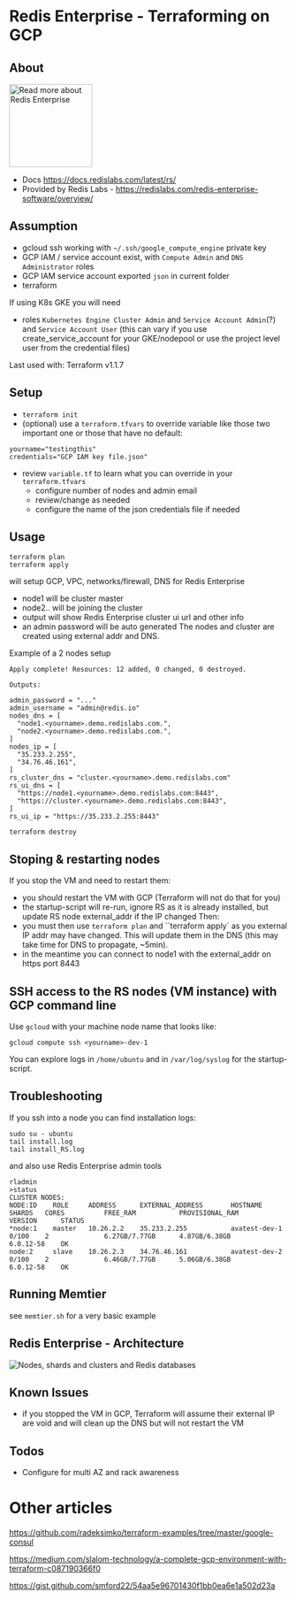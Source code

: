 # Redis Enterprise - Terraforming on GCP

## About

<img width=150
    src="https://redislabs.com/wp-content/themes/wpx/assets/images/logo-redis.svg"
    alt="Read more about Redis Enterprise" />
- Docs https://docs.redislabs.com/latest/rs/
- Provided by Redis Labs - https://redislabs.com/redis-enterprise-software/overview/


## Assumption

- gcloud ssh working with `~/.ssh/google_compute_engine` private key
- GCP IAM / service account exist, with `Compute Admin` and `DNS Administrator` roles
- GCP IAM service account exported `json` in current folder
- terraform

If using K8s GKE you will need
- roles `Kubernetes Engine Cluster Admin` and `Service Account Admin`(?) and `Service Account User`
(this can vary if you use create_service_account for your GKE/nodepool or use the project level user from the credential files)

Last used with: Terraform v1.1.7

## Setup

- `terraform init`
- (optional) use a `terraform.tfvars` to override variable like those two important one or those that have no default:
```
yourname="testingthis"
credentials="GCP IAM key file.json"
```
- review `variable.tf` to learn what you can override in your `terraform.tfvars`
    - configure number of nodes and admin email
    - review/change as needed
    - configure the name of the json credentials file if needed

## Usage

```
terraform plan
terraform apply
```
will setup GCP, VPC, networks/firewall, DNS for Redis Enterprise
- node1 will be cluster master
- node2.. will be joining the cluster
- output will show Redis Enterprise cluster ui url and other info
- an admin password will be auto generated
The nodes and cluster are created using external addr and DNS.

Example of a 2 nodes setup
```
Apply complete! Resources: 12 added, 0 changed, 0 destroyed.

Outputs:

admin_password = "..."
admin_username = "admin@redis.io"
nodes_dns = [
  "node1.<yourname>.demo.redislabs.com.",
  "node2.<yourname>.demo.redislabs.com.",
]
nodes_ip = [
  "35.233.2.255",
  "34.76.46.161",
]
rs_cluster_dns = "cluster.<yourname>.demo.redislabs.com"
rs_ui_dns = [
  "https://node1.<yourname>.demo.redislabs.com:8443",
  "https://cluster.<yourname>.demo.redislabs.com:8443",
]
rs_ui_ip = "https://35.233.2.255:8443"
```

```
terraform destroy
```

## Stoping & restarting nodes

If you stop the VM and need to restart them:
- you should restart the VM with GCP (Terraform will not do that for you)
- the startup-script will re-run, ignore RS as it is already installed, but update RS node external_addr if the IP changed
Then:
- you must then use `terraform plan` and ``terraform apply` as you external IP addr may have changed. This will update them in the DNS (this may take time for DNS to propagate, ~5min).
- in the meantime you can connect to node1 with the external_addr on https port 8443


## SSH access to the RS nodes (VM instance) with GCP command line

Use `gcloud` with your machine node name that looks like:
```
gcloud compute ssh <yourname>-dev-1
```
You can explore logs in `/home/ubuntu` and in `/var/log/syslog` for the startup-script.

## Troubleshooting

If you ssh into a node you can find installation logs:
```
sudo su - ubuntu
tail install.log
tail install_RS.log
```
and also use Redis Enterprise admin tools
```
rladmin
>status
CLUSTER NODES:
NODE:ID    ROLE     ADDRESS      EXTERNAL_ADDRESS       HOSTNAME           SHARDS   CORES          FREE_RAM           PROVISIONAL_RAM       VERSION      STATUS
*node:1    master   10.26.2.2    35.233.2.255           avatest-dev-1      0/100    2              6.27GB/7.77GB      4.87GB/6.38GB         6.0.12-58    OK
node:2     slave    10.26.2.3    34.76.46.161           avatest-dev-2      0/100    2              6.46GB/7.77GB      5.06GB/6.38GB         6.0.12-58    OK
```

## Running Memtier

see `memtier.sh` for a very basic example

## Redis Enterprise - Architecture

![Nodes, shards and clusters and Redis databases](https://redislabs.com/wp-content/uploads/2019/06/blog-volkov-20190625-1-v5.png)

## Known Issues

- if you stopped the VM in GCP, Terraform will assume their external IP are void and will clean up the DNS but will not restart the VM

## Todos

- Configure for multi AZ and rack awareness


# Other articles

https://github.com/radeksimko/terraform-examples/tree/master/google-consul

https://medium.com/slalom-technology/a-complete-gcp-environment-with-terraform-c087190366f0

https://gist.github.com/smford22/54aa5e96701430f1bb0ea6e1a502d23a

